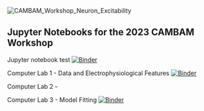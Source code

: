 
![CAMBAM_Workshop_Neuron_Excitability](https://github.com/nkoch1/CAMBAM_Workshop_Neuron_Excitability/assets/29179760/91cbf1dd-7f30-41c1-bc7b-81eb87c9563e)

## Jupyter Notebooks for the 2023 CAMBAM Workshop

Jupyter notebook test [![Binder](https://mybinder.org/badge_logo.svg)](https://mybinder.org/v2/gh/nkoch1/CAMBAM_Workshop_Neuron_Excitability.git/HEAD?labpath=Jupyter_notebook_test.ipynb)

Computer Lab 1 - Data and Electrophysiological Features [![Binder](https://mybinder.org/badge_logo.svg)](https://mybinder.org/v2/gh/nkoch1/CAMBAM_Workshop_Neuron_Excitability.git/HEAD?labpath=Computer_lab_1_Data_and_Features.ipynb)

Computer Lab 2 - 

Computer Lab 3 - Model Fitting [![Binder](https://mybinder.org/badge_logo.svg)](https://mybinder.org/v2/gh/nkoch1/CAMBAM_Workshop_Neuron_Excitability.git/HEAD?labpath=Computer_lab_3_model_fitting.ipynb)

